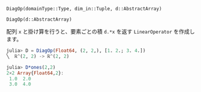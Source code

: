 `DiagOp(domainType::Type, dim_in::Tuple, d::AbstractArray)`

`DiagOp(d::AbstractArray)`

配列 `x` と掛け算を行うと、要素ごとの積 `d.*x` を返す `LinearOperator` を作成します。

```julia
julia> D = DiagOp(Float64, (2, 2,), [1. 2.; 3. 4.])
╲  ℝ^(2, 2) -> ℝ^(2, 2)

julia> D*ones(2,2)
2×2 Array{Float64,2}:
 1.0  2.0
 3.0  4.0

```
